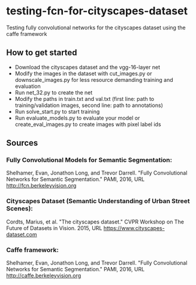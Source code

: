 # testing-fcn-for-cityscapes-dataset
Testing fully convolutional networks for the cityscapes dataset using the caffe framework

## How to get started
- Download the cityscapes dataset and the vgg-16-layer net
- Modify the images in the dataset with cut_images.py or downscale_images.py for less resource demanding training and evaluation
- Run net_32.py to create the net
- Modify the paths in train.txt and val.txt (first line: path to training/validation images, second line: path to annotations)
- Run solve_start.py to start training
- Run evaluate_models.py to evaluate your model or create_eval_images.py	to create images with pixel label ids


## Sources

### Fully Convolutional Models for Semantic Segmentation:
Shelhamer, Evan, Jonathon Long, and Trevor Darrell. "Fully Convolutional Networks for
Semantic Segmentation." PAMI, 2016, URL http://fcn.berkeleyvision.org

### Cityscapes Dataset (Semantic Understanding of Urban Street Scenes):
Cordts, Marius, et al. "The cityscapes dataset." CVPR Workshop on The Future of Datasets
in Vision. 2015, URL https://www.cityscapes-dataset.com

### Caffe framework:
Shelhamer, Evan, Jonathon Long, and Trevor Darrell. "Fully Convolutional Networks for
Semantic Segmentation." PAMI, 2016, URL http://caffe.berkeleyvision.org
